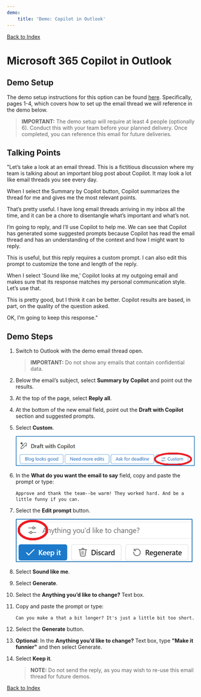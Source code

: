 ```yaml
---
demo:
    title: 'Demo: Copilot in Outlook'
---
```


[Back to Index](https://microsoftlearning.github.io/MS-4008-Microsoft-365-Copilot-Interactive-Experience-for-Executives/)

# Microsoft 365 Copilot in Outlook

## Demo Setup

The demo setup instructions for this option can be found [here](https://microsoft.seismic.com/Link/Content/DCFPQWmT2DMXC8WJjgjP4H44GWXG). Specifically, pages 1-4, which covers how to set up the email thread we will reference in the demo below.

> **IMPORTANT:**  The demo setup will require at least 4 people (optionally 6). Conduct this with your team before your planned delivery. Once completed, you can reference this email for future deliveries.

## Talking Points

"Let’s take a look at an email thread. This is a fictitious discussion where my team is talking about an important blog post about Copilot. It may look a lot like email threads you see every day.

When I select the Summary by Copilot button, Copilot summarizes the thread for me and gives me the most relevant points.

That’s pretty useful. I have long email threads arriving in my inbox all the time, and it can be a chore to disentangle what’s important and what’s not.

I’m going to reply, and I’ll use Copilot to help me. We can see that Copilot has generated some suggested prompts because Copilot has read the email thread and has an understanding of the context and how I might want to reply.

This is useful, but this reply requires a custom prompt. I can also edit this prompt to customize the tone and length of the reply.

When I select 'Sound like me,' Copilot looks at my outgoing email and makes sure that its response matches my personal communication style. Let’s use that.

This is pretty good, but I think it can be better. Copilot results are based, in part, on the quality of the question asked.

OK, I’m going to keep this response."

## Demo Steps

1. Switch to Outlook with the demo email thread open.

    > **IMPORTANT:**  Do not show any emails that contain confidential data.

1. Below the email’s subject, select **Summary by Copilot** and point out the results.
1. At the top of the page, select **Reply all**.
1. At the bottom of the new email field, point out the **Draft with Copilot** section and suggested prompts.
1. Select **Custom**.

    ![Screenshot showing the custom prompt option in Copilot for Outlook.](../Demos/Media/outlook_custom.png)


1. In the **What do you want the email to say** field, copy and paste the prompt or type: 

    ```text
    Approve and thank the team--be warm! They worked hard. And be a little funny if you can.
    ```

1. Select the **Edit prompt** button.

    ![Screenshot showing the edit prompt option in Copilot for Outlook.](../Demos/Media/edit_prompt_outlook.png)

1. Select **Sound like me**.
1. Select **Generate**.
1. Select the **Anything you’d like to change?** Text box.
1. Copy and paste the prompt or type: 

    ```text
    Can you make a that a bit longer? It's just a little bit too short.
    ```

1. Select the **Generate** button.  
1. **Optional**: In the **Anything you’d like to change?** Text box, type **"Make it funnier"** and then select Generate.
1. Select **Keep it**.

    > **NOTE:**  Do not send the reply, as you may wish to re-use this email thread for future demos.

[Back to Index](https://microsoftlearning.github.io/MS-4008-Microsoft-365-Copilot-Interactive-Experience-for-Executives/)
